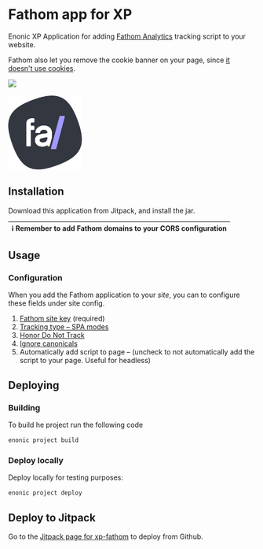 # Fathom app for XP

Enonic XP Application for adding [Fathom Analytics](https://usefathom.com/ref/SVGDJS) tracking script to your website.

Fathom also let you remove the cookie banner on your page, since [it doesn't use cookies](https://usefathom.com/blog/anonymization).

[![](https://jitpack.io/v/no.item/xp-fathom.svg)](https://jitpack.io/#no.item/xp-fathom)

<img src="https://github.com/ItemConsulting/xp-fathom/raw/main/docs/fathom-logo-small-whitebg.svg?sanitize=true" width="150">

## Installation

Download this application from Jitpack, and install the jar.

| :information_source: Remember to add Fathom domains to your CORS configuration |
|--------------------------------------------------------------------------------|

## Usage

### Configuration

When you add the Fathom application to your *site*, you can to configure these fields under site config.

 1. [Fathom site key](https://usefathom.com/docs/script/script) (required)
 2. [Tracking type – SPA modes](https://usefathom.com/docs/script/script-advanced#spa)
 3. [Honor Do Not Track](https://usefathom.com/docs/script/script-advanced#dnt)
 4. [Ignore canonicals](https://usefathom.com/docs/script/script-advanced#canonicals)
 5. Automatically add script to page – (uncheck to not automatically add the script to your page. Useful for headless)

## Deploying

### Building

To build he project run the following code

```bash
enonic project build
```

### Deploy locally

Deploy locally for testing purposes:

```bash
enonic project deploy
```

## Deploy to Jitpack

Go to the [Jitpack page for xp-fathom](https://jitpack.io/#no.item/xp-fathom) to deploy from Github.
